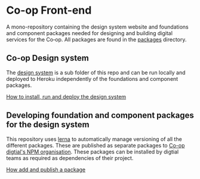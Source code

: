 # Co-op Front-end
A mono-repository containing the design system website and foundations and component packages needed for designing and building digital services for the Co‑op. All packages are found in the [packages](./packages) directory.

## Co-op Design system
The [design system](http://coop.co.uk/designsystem) is a sub folder of this repo and can be run locally and deployed to Heroku independently of the foundations and component packages. 

[How to install, run and deploy the design system](https://github.com/coopdigital/coop-frontend/blob/master/design-system/README.md)


## Developing foundation and component packages for the design system
This repository uses [lerna](https://github.com/lerna/lerna) to automatically manage versioning of all the different packages. These are published as separate packages to [Co-op digtial's NPM organisation](https://www.npmjs.com/org/coopdigital). These packages can be installed by digtial teams as required as dependencies of their project.

[How add and publish a package](https://github.com/coopdigital/coop-frontend/blob/master/packages/README.md)
